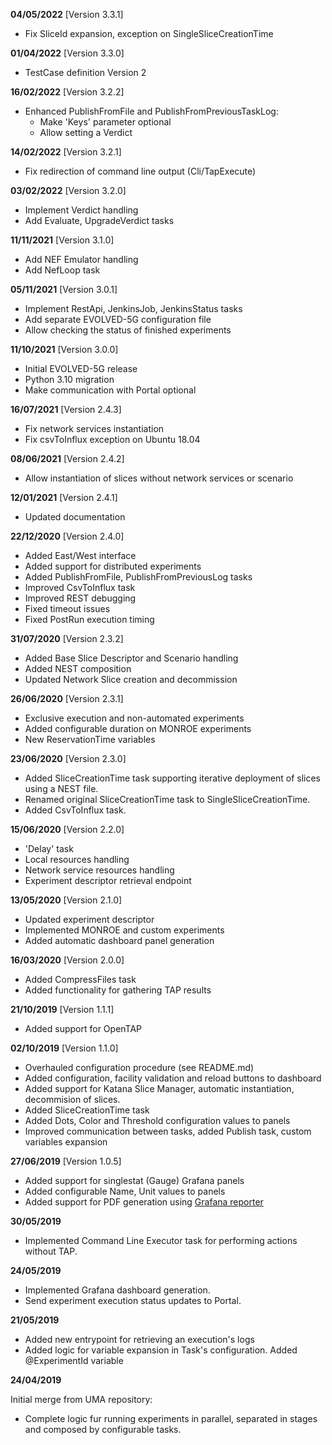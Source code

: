 **04/05/2022** [Version 3.3.1]

 - Fix SliceId expansion, exception on SingleSliceCreationTime

**01/04/2022** [Version 3.3.0]

 - TestCase definition Version 2

**16/02/2022** [Version 3.2.2]

 - Enhanced PublishFromFile and PublishFromPreviousTaskLog:
   - Make 'Keys' parameter optional
   - Allow setting a Verdict

**14/02/2022** [Version 3.2.1]

 - Fix redirection of command line output (Cli/TapExecute)

**03/02/2022** [Version 3.2.0]

 - Implement Verdict handling
 - Add Evaluate, UpgradeVerdict tasks

**11/11/2021** [Version 3.1.0]

 - Add NEF Emulator handling
 - Add NefLoop task

**05/11/2021** [Version 3.0.1]

 - Implement RestApi, JenkinsJob, JenkinsStatus tasks
 - Add separate EVOLVED-5G configuration file
 - Allow checking the status of finished experiments

**11/10/2021** [Version 3.0.0]

 - Initial EVOLVED-5G release
 - Python 3.10 migration
 - Make communication with Portal optional

**16/07/2021** [Version 2.4.3]

 - Fix network services instantiation
 - Fix csvToInflux exception on Ubuntu 18.04

**08/06/2021** [Version 2.4.2]

 - Allow instantiation of slices without network services or scenario

**12/01/2021** [Version 2.4.1]

 - Updated documentation

**22/12/2020** [Version 2.4.0]

 - Added East/West interface
 - Added support for distributed experiments
 - Added PublishFromFile, PublishFromPreviousLog tasks
 - Improved CsvToInflux task
 - Improved REST debugging
 - Fixed timeout issues
 - Fixed PostRun execution timing

**31/07/2020** [Version 2.3.2]

 - Added Base Slice Descriptor and Scenario handling
 - Added NEST composition
 - Updated Network Slice creation and decommission

**26/06/2020** [Version 2.3.1]

 - Exclusive execution and non-automated experiments
 - Added configurable duration on MONROE experiments
 - New ReservationTime variables

**23/06/2020** [Version 2.3.0]

 - Added SliceCreationTime task supporting iterative deployment of slices using a NEST file.
 - Renamed original SliceCreationTime task to SingleSliceCreationTime.
 - Added CsvToInflux task.

**15/06/2020** [Version 2.2.0]

 - 'Delay' task
 - Local resources handling
 - Network service resources handling
 - Experiment descriptor retrieval endpoint

**13/05/2020** [Version 2.1.0]

 - Updated experiment descriptor
 - Implemented MONROE and custom experiments
 - Added automatic dashboard panel generation

**16/03/2020** [Version 2.0.0]

 - Added CompressFiles task
 - Added functionality for gathering TAP results

**21/10/2019** [Version 1.1.1]

 - Added support for OpenTAP

**02/10/2019** [Version 1.1.0]
 
 - Overhauled configuration procedure (see README.md)
 - Added configuration, facility validation and reload buttons to dashboard 
 - Added support for Katana Slice Manager, automatic instantiation, decommision of slices.
 - Added SliceCreationTime task
 - Added Dots, Color and Threshold configuration values to panels
 - Improved communication between tasks, added Publish task, custom variables expansion

**27/06/2019** [Version 1.0.5]

 - Added support for singlestat (Gauge) Grafana panels
 - Added configurable Name, Unit values to panels
 - Added support for PDF generation using [Grafana reporter](https://github.com/IzakMarais/reporter)

**30/05/2019**

 - Implemented Command Line Executor task for performing actions without TAP. 

**24/05/2019**

 - Implemented Grafana dashboard generation.
 - Send experiment execution status updates to Portal.

**21/05/2019**

 - Added new entrypoint for retrieving an execution's logs
 - Added logic for variable expansion in Task's configuration. Added @ExperimentId variable

**24/04/2019**

Initial merge from UMA repository:
 - Complete logic fur running experiments in parallel, separated in stages and composed by configurable tasks.
 